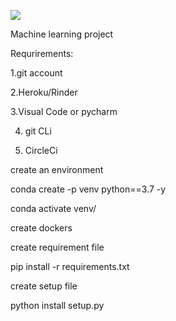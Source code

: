 
![](https://github.com/BALAJIHARIDASAN/Cardekho_pricing_project/blob/main/carlogo.gif)

Machine learning project

Requrirements:

1.git account

2.Heroku/Rinder

3.Visual Code or pycharm

4. git CLi

5. CircleCi


create an environment


conda create -p venv python==3.7 -y

conda activate venv/

create dockers 

create requirement file

pip install -r requirements.txt

create setup file

python install setup.py
